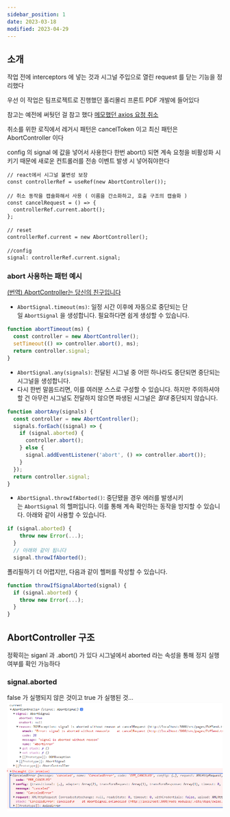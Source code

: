 ```yaml
---
sidebar_position: 1
date: 2023-03-18
modified: 2023-04-29
---
```


## 소개

작업 전에 interceptors 에 넣는 것과
시그널 주입으로 열린 request 를 닫는 기능을 정리했다

우선 이 작업은 팀프로젝트로 진행했던 홀리몰리 프론트 PDF 개발에 들어있다

참고는 예전에 써둿던 걸 참고 했다
[메모했던 axios 요청 취소](obsidian://open?vault=source&file=00-Project%2F03-R-%EB%B0%B1%EC%95%A4%EB%93%9C%20%ED%98%91%EC%97%85%2F02%20%ED%8C%A8%EC%8A%A4%ED%8A%B8%EC%BA%A0%ED%8D%BC%EC%8A%A4%20%EB%AF%B8%EB%8B%88%ED%94%84%EB%A1%9C%EC%A0%9D%ED%8A%B8%2F%EB%A1%9C%EA%B7%B8%EC%9D%B8%20%26%20%ED%9A%8C%EC%9B%90%EA%B0%80%EC%9E%85%2F%ED%8E%98%EC%9D%B4%EC%A7%80%20%EC%9D%B4%EB%8F%99%20%EB%A1%9C%EC%A7%81%2FQ-axios%20%EC%9A%94%EC%B2%AD%20%EC%B7%A8%EC%86%8C%EC%97%90%20%EB%8C%80%ED%95%B4)

취소를 위한 로직에서 레거시 패턴은 cancelToken 이고
최신 패턴은 AbortController 이다

config 의 signal 에 값을 넣어서 사용한다
한번 abort() 되면 계속 요청을 비활성화 시키기 때문에 새로운 컨트롤러를 전송 이벤트 발생 시 넣어줘야한다

```tsx
// react에서 시그널 불변성 보장
const controllerRef = useRef(new AbortController());

// 취소 동작을 캡슐화해서 사용 ( 이름을 간소화하고, 호출 구조의 캡슐화 )
const cancelRequest = () => {
  controllerRef.current.abort();
};

// reset
controllerRef.current = new AbortController();

//config
signal: controllerRef.current.signal;
```

### abort 사용하는 패턴 예시

[(번역) AbortController는 당신의 친구입니다](https://velog.io/@sehyunny/abort-controller-is-your-friend)

- `AbortSignal.timeout(ms)`: 일정 시간 이후에 자동으로 중단되는 단일 `AbortSignal` 을 생성합니다. 필요하다면 쉽게 생성할 수 있습니다.

```js
function abortTimeout(ms) {
  const controller = new AbortController();
  setTimeout(() => controller.abort(), ms);
  return controller.signal;
}
```

- `AbortSignal.any(signals)`: 전달된 시그널 중 어떤 하나라도 중단되면 중단되는 시그널을 생성합니다.
- 다시 한번 말씀드리면, 이를 여러분 스스로 구성할 수 있습니다. 하지만 주의하셔야 할 건 아무런 시그널도 전달하지 않으면 파생된 시그널은 *절대* 중단되지 않습니다.

```js
function abortAny(signals) {
  const controller = new AbortController();
  signals.forEach((signal) => {
    if (signal.aborted) {
      controller.abort();
    } else {
      signal.addEventListener('abort', () => controller.abort());
    }
  });
  return controller.signal;
}
```

- `AbortSignal.throwIfAborted()`: 중단됐을 경우 에러를 발생시키는 `AbortSignal` 의 헬퍼입니다. 이를 통해 계속 확인하는 동작을 방지할 수 있습니다. 아래와 같이 사용할 수 있습니다.

```js
if (signal.aborted) {
    throw new Error(...);
  }
  // 아래와 같이 됩니다
  signal.throwIfAborted();
```

폴리필하기 더 어렵지만, 다음과 같이 헬퍼를 작성할 수 있습니다.

```js
function throwIfSignalAborted(signal) {
  if (signal.aborted) {
    throw new Error(...);
  }
}
```

## AbortController 구조

정확히는 siganl 과 .abort() 가 있다
시그널에서 aborted 라는 속성을 통해 정지 실행여부를 확인 가능하다

### signal.aborted

false 가 실행되지 않은 것이고 true 가 실행된 것...
![](file/01-axios-request-controll.png)
